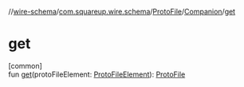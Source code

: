 //[wire-schema](../../../../index.md)/[com.squareup.wire.schema](../../index.md)/[ProtoFile](../index.md)/[Companion](index.md)/[get](get.md)

# get

[common]\
fun [get](get.md)(protoFileElement: [ProtoFileElement](../../../com.squareup.wire.schema.internal.parser/-proto-file-element/index.md)): [ProtoFile](../index.md)
